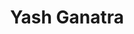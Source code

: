 ---
title: Yash Ganatra
description: Financial Engineer
background: "images/bg.jpg"
logo: "https://i.imgur.com/3LlDu4X.png"
---